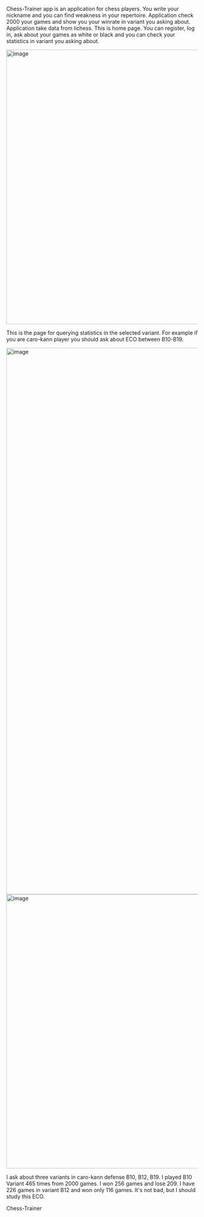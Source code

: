 Chess-Trainer app is an application for chess players. You write your nickname and you can find weakness in your repertoire.
Application check 2000 your games and show you your winrate in variant you asking about. Application take data from lichess.
This is home page. You can register, log in, ask about your games as white or black and you can check your statistics in variant you asking about.

<img width="722" alt="image" src="https://user-images.githubusercontent.com/111074801/202429236-2704692a-6cc3-4c79-aa1b-5fa0785e9671.png">

This is the page for querying statistics in the selected variant.
For example if you are caro-kann player you should ask about ECO between B10-B19.

<img width="1437" alt="image" src="https://user-images.githubusercontent.com/111074801/202430082-cc07be51-597c-4952-82ce-d42e7fe67bb7.png">

<img width="721" alt="image" src="https://user-images.githubusercontent.com/111074801/202431862-1e325f75-c7eb-4df0-b667-eb2200908349.png">


I ask about three variants in caro-kann defense B10, B12, B19. I played B10 Variant 465 times from 2000 games. I won 256 games and lose 209.
I have 226 games in variant B12 and won only 116 games. It's not bad, but I should study this ECO.

Chess-Trainer
